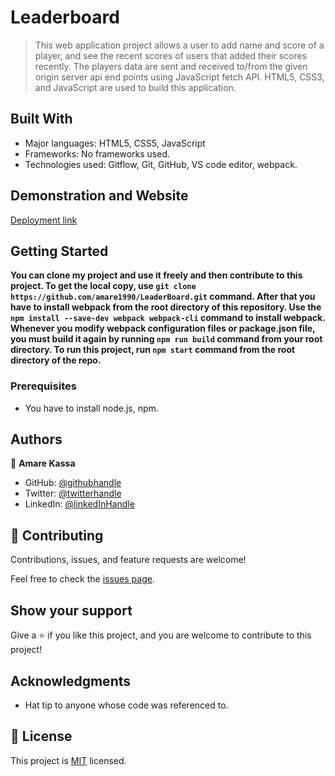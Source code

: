 # Leaderboard

> This web application project allows a user to add name and score of a player, and see the recent scores of users that added their scores recently. The players data are sent and received to/from the given origin server api end points using JavaScript fetch API. HTML5, CSS3, and JavaScript are used to build this application.

## Built With

- Major languages: HTML5, CSS5, JavaScript
- Frameworks: No frameworks used.
- Technologies used: Gitflow, Git, GitHub, VS code editor, webpack.

## Demonstration and Website

[Deployment link](https://friendly-croquembouche-2faf30.netlify.app/)


## Getting Started

**You can clone my project and use it freely and then contribute to this project.
To get the local copy, use  `git clone https://github.com/amare1990/LeaderBoard.git` command. After that you have to install webpack from the root directory of this repository. Use the `npm install --save-dev webpack webpack-cli` command to install webpack. Whenever you modify webpack configuration files or package.json file, you must build it again by running `npm run build` command from your root directory. To run this project, run `npm start` command from the root directory of the repo.**


### Prerequisites
- You have to install node.js, npm.


## Authors

👤 **Amare Kassa**

- GitHub: [@githubhandle](https://github.com/amare1990)
- Twitter: [@twitterhandle](https://twitter.com/@amaremek)
- LinkedIn: [@linkedInHandle](https://www.linkedin.com/in/amaremek/)

## 🤝 Contributing

Contributions, issues, and feature requests are welcome!

Feel free to check the [issues page](https://github.com/amare1990/LeaderBoard/issues/).

## Show your support

Give a ⭐️ if you like this project, and you are welcome to contribute to this project!

## Acknowledgments

- Hat tip to anyone whose code was referenced to.

## 📝 License

This project is [MIT](https://github.com/amare1990/LeaderBoard/.LICENSE) licensed.
